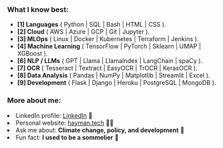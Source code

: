 <h3 align="left">What I know best:</h3>
<ul>
<li> <b>[1] Languages</b> ( Python | SQL | Bash | HTML | CSS ). </li>
<li> <b>[2] Cloud</b> ( AWS | Azure | GCP | Git | Jupyter ). </li>
<li> <b>[3] MLOps</b> ( Linux | Docker | Kubernetes | Terraform | Jenkins ). </li>
<li> <b>[4] Machine Learning</b> ( TensorFlow | PyTorch | Sklearn | UMAP | XGBoost ). </li>
<li> <b>[6] NLP / LLMs</b> ( GPT | Llama | LlamaIndex | LangChain | spaCy ). </li>
<li> <b>[7] OCR</b> ( Tesseract | Textract | EasyOCR | TrOCR | KerasOCR ). </li>
<li> <b>[8] Data Analysis</b> ( Pandas | NumPy | Matplotlib | Streamlit | Excel ). </li>
<li> <b>[9] Development</b> ( Flask | Django | Heroku | PostgreSQL | MongoDB ). </li>
</ul>

<h3 align="left">More about me:</h3>
</li>
<li> LinkedIn profile: <a href="https://www.linkedin.com/in/mdghayman/">LinkedIn</a> 👋 </li>
<li> Personal website: <a href="https://hayman.tech">hayman.tech</a> 👨‍💻 </li>
<li> Ask me about: <b>Climate change, policy, and development</b> 🌱 </li>
<li> Fun fact: <b>I used to be a sommelier</b> 🍷 </li>
</ul>

